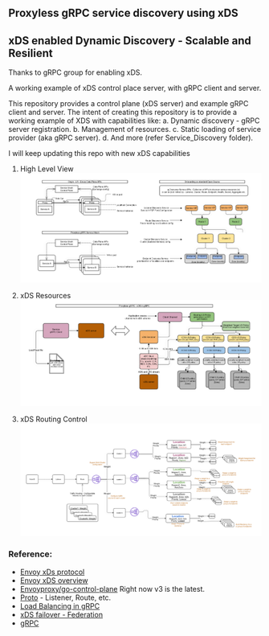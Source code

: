 ## Proxyless gRPC service discovery using xDS
## xDS enabled Dynamic Discovery - Scalable and Resilient 


Thanks to gRPC group for enabling xDS. 

A working example of xDS control place server, with gRPC client and server.


This repository provides a control plane (xDS server) and example gRPC client and server. 
The intent of creating this repository is to provide a working example of XDS with capabilities like:
  a. Dynamic discovery - gRPC server registration.
  b. Management of resources.
  c. Static loading of service provider (aka gRPC server).
  d. And more (refer Service_Discovery folder).


I will keep updating this repo with new xDS capabilities


1. High Level View
![alt text](HLD1_APIS.png)

2. xDS Resources
![alt text](HLD_Bootstrap_Resources.png)

3. xDS Routing Control
![alt text](HLD_Resource_Routing.png)


### Reference:
  * [Envoy xDs protocol](https://www.envoyproxy.io/docs/envoy/latest/api-docs/xds_protocol)
  * [Envoy xDS overview](https://www.envoyproxy.io/docs/envoy/latest/intro/arch_overview/operatons/dynamic_configuration)
  * [Envoyproxy/go-control-plane](https://github.com/envoyproxy/go-control-plane/tree/main) Right now v3 is the latest. 
  * [Proto](https://github.com/envoyproxy/go-control-plane/tree/main/envoy/config) - Listener, Route, etc.
  * [Load Balancing in gRPC](https://github.com/grpc/proposal/blob/master/A27-xds-global-load-balancing.md)
  * [xDS failover - Federation](https://github.com/grpc/proposal/blob/master/A47-xds-federation.md)
  * [gRPC](https://github.com/grpc/grpc)
